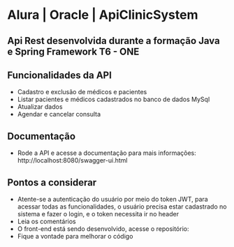 # Alura | Oracle | ApiClinicSystem

## Api Rest desenvolvida durante a formação Java e Spring Framework T6 - ONE

## Funcionalidades da API
- Cadastro e exclusão de médicos e pacientes
- Listar pacientes e médicos cadastrados no banco de dados MySql
- Atualizar dados
- Agendar e cancelar consulta

## Documentação
- Rode a API e acesse a documentação para mais informações: http://localhost:8080/swagger-ui.html

## Pontos a considerar
- Atente-se a autenticação do usuário por meio do token JWT, para acessar todas as funcionalidades, o usuário precisa estar cadastrado no sistema e fazer o login, e o token necessita ir no header
- Leia os comentários
- O front-end está sendo desenvolvido, acesse o repositório:
- Fique a vontade para melhorar o código
